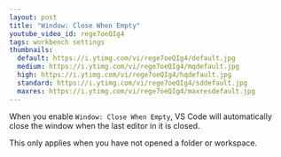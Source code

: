 ```yaml
---
layout: post
title: "Window: Close When Empty"
youtube_video_id: rege7oeQIg4
tags: workbench settings
thumbnails:
  default: https://i.ytimg.com/vi/rege7oeQIg4/default.jpg
  medium: https://i.ytimg.com/vi/rege7oeQIg4/mqdefault.jpg
  high: https://i.ytimg.com/vi/rege7oeQIg4/hqdefault.jpg
  standard: https://i.ytimg.com/vi/rege7oeQIg4/sddefault.jpg
  maxres: https://i.ytimg.com/vi/rege7oeQIg4/maxresdefault.jpg
---
```


When you enable `Window: Close When Empty`, VS Code will automatically close the window when the last editor in it is closed.

This only applies when you have not opened a folder or workspace.
